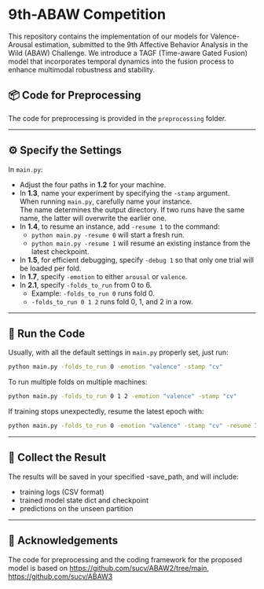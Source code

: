 # 9th-ABAW Competition

This repository contains the implementation of our models for Valence-Arousal estimation, submitted to the 9th Affective Behavior Analysis in the Wild (ABAW) Challenge.
We introduce a TAGF (Time-aware Gated Fusion) model that incorporates temporal dynamics into the fusion process to enhance multimodal robustness and stability.


## 📦 Code for Preprocessing

The code for preprocessing is provided in the `preprocessing` folder.

---


## ⚙️ Specify the Settings

In `main.py`:

- Adjust the four paths in **1.2** for your machine.
- In **1.3**, name your experiment by specifying the `-stamp` argument.  
  When running `main.py`, carefully name your instance.  
  The name determines the output directory. If two runs have the same name, the latter will overwrite the earlier one.
- In **1.4**, to resume an instance, add `-resume 1` to the command:  
  - `python main.py -resume 0` will start a fresh run.  
  - `python main.py -resume 1` will resume an existing instance from the latest checkpoint.
- In **1.5**, for efficient debugging, specify `-debug 1` so that only one trial will be loaded per fold.
- In **1.7**, specify `-emotion` to either `arousal` or `valence`.
- In **2.1**, specify `-folds_to_run` from 0 to 6.  
  - Example: `-folds_to_run 0` runs fold 0.  
  - `-folds_to_run 0 1 2` runs fold 0, 1, and 2 in a row.

---


## 🚀 Run the Code

Usually, with all the default settings in `main.py` properly set, just run:

```bash
python main.py -folds_to_run 0 -emotion "valence" -stamp "cv"
```

To run multiple folds on multiple machines:

```bash
python main.py -folds_to_run 0 1 2 -emotion "valence" -stamp "cv"
```

If training stops unexpectedly, resume the latest epoch with:

```bash
python main.py -folds_to_run 0 -emotion "valence" -stamp "cv" -resume 1
```

---


## 📁 Collect the Result

The results will be saved in your specified -save_path, and will include:

- training logs (CSV format)
- trained model state dict and checkpoint
- predictions on the unseen partition

---


## 🙏 Acknowledgements

The code for preprocessing and the coding framework for the proposed model is based on
https://github.com/sucv/ABAW2/tree/main, https://github.com/sucv/ABAW3
